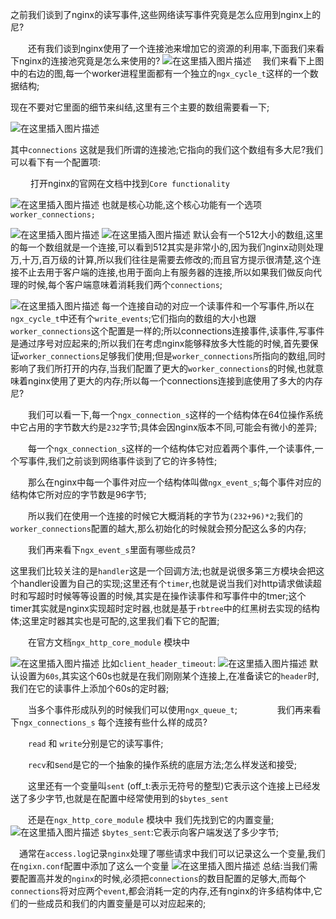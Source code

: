 之前我们谈到了nginx的读写事件,这些网络读写事件究竟是怎么应用到nginx上的尼?

　　还有我们谈到nginx使用了一个连接池来增加它的资源的利用率,下面我们来看下nginx的连接池究竟是怎么来使用的?
![在这里插入图片描述](https://img-blog.csdnimg.cn/a6e4aa056e304452b9d04d4cf70361fd.png)
　我们来看下上图中的右边的图,每一个worker进程里面都有一个独立的`ngx_cycle_t`这样的一个数据结构;

现在不要对它里面的细节来纠结,这里有三个主要的数组需要看一下;

![在这里插入图片描述](https://img-blog.csdnimg.cn/33417698ffaf4c9287604982532d9ede.png)

其中`connections` 这就是我们所谓的连接池;它指向的我们这个数组有多大尼?我们可以看下有一个配置项:

　　 打开nginx的官网在文档中找到`Core functionality`

![在这里插入图片描述](https://img-blog.csdnimg.cn/7c3fa02e0a6e4edcb12493a37131c207.png)
也就是核心功能,这个核心功能有一个选项`worker_connections;`

![在这里插入图片描述](https://img-blog.csdnimg.cn/d29517eef4c844a7bd0944de5813dff1.png)
![在这里插入图片描述](https://img-blog.csdnimg.cn/c086f6715a1e454ca2909f6d0c7f2852.png)
默认会有一个512大小的数组,这里的每一个数组就是一个连接,可以看到512其实是非常小的,因为我们nginx动则处理万,十万,百万级的计算,所以我们往往是需要去修改的;而且官方提示很清楚,这个连接不止去用于客户端的连接,也用于面向上有服务器的连接,所以如果我们做反向代理的时候,每个客户端意味着消耗我们两个`connections`;

![在这里插入图片描述](https://img-blog.csdnimg.cn/c1ef427d7727499a9ffc192fbadb05fc.png)
每一个连接自动的对应一个读事件和一个写事件,所以在`ngx_cycle_t`中还有个`write_events`;它们指向的数组的大小也跟`worker_connections`这个配置是一样的;所以connections连接事件,读事件,写事件是通过序号对应起来的;所以我们在考虑nginx能够释放多大性能的时候,首先要保证`worker_connections`足够我们使用;但是`worker_connections`所指向的数组,同时影响了我们所打开的内存,当我们配置了更大的`worker_connections`的时候,也就意味着nginx使用了更大的内存;所以每一个connections连接到底使用了多大的内存尼?

　　我们可以看一下,每一个`ngx_connection_s`这样的一个结构体在64位操作系统中它占用的字节数大约是`232`字节;具体会因nginx版本不同,可能会有微小的差异;

　　每一个`ngx_connection_s`这样的一个结构体它对应着两个事件,一个读事件,一个写事件,我们之前谈到网络事件谈到了它的许多特性;

　　那么在nginx中每一个事件对应一个结构体叫做`ngx_event_s`;每个事件对应的结构体它所对应的字节数是96字节;

　　所以我们在使用一个连接的时候它大概消耗的字节为`(232+96)*2`;我们的`worker_connections`配置的越大,那么初始化的时候就会预分配这么多的内存;

　　我们再来看下`ngx_event_s`里面有哪些成员?

这里我们比较关注的是`handler`这是一个回调方法;也就是说很多第三方模块会把这个handler设置为自己的实现;这里还有个`timer`,也就是说当我们对http请求做读超时和写超时时候等等设置的时候,其实是在操作读事件和写事件中的tmer;这个timer其实就是nginx实现超时定时器,也就是基于`rbtree`中的红黑树去实现的结构体;这里定时器其实也是可配的,这里我们看下它的配置;

　　在官方文档`ngx_http_core_module` 模块中

![在这里插入图片描述](https://img-blog.csdnimg.cn/119caf36a0b744df93ba5822e0c4ed90.png)
比如`client_header_timeout`:
![在这里插入图片描述](https://img-blog.csdnimg.cn/2b226efde77b4da796e6267ffe2517e3.png)
默认设置为`60s`,其实这个60s也就是在我们刚刚某个连接上,在准备读它的`header`时,我们在它的读事件上添加个60s的定时器;

　　当多个事件形成队列的时候我们可以使用`ngx_queue_t`;
　　
　　我们再来看下`ngx_connections_s` 每个连接有些什么样的成员?

　　`read` 和 `write`分别是它的读写事件;

　　`recv`和s`end`是它的一个抽象的操作系统的底层方法;怎么样发送和接受;

　　这里还有一个变量叫`sent` (off_t:表示无符号的整型)它表示这个连接上已经发送了多少字节,也就是在配置中经常使用到的`$bytes_sent`

　　还是在`ngx_http_core_module` 模块中 我们先找到它的内置变量;
![在这里插入图片描述](https://img-blog.csdnimg.cn/03eeab6c0b2549ee9dee65c45cb1cf67.png)
`$bytes_sent`:它表示向客户端发送了多少字节;

　通常在`access.log`记录`nginx`处理了哪些请求中我们可以记录这么一个变量,我们在`ngixn.conf`配置中添加了这么一个变量
![在这里插入图片描述](https://img-blog.csdnimg.cn/bee5b80889494348a0f918b08edd32e1.png)
总结:当我们需要配置高并发的`nginx`的时候,必须把`connections`的数目配置的足够大,而每个`connections`将对应两个`event`,都会消耗一定的内存,还有nginx的许多结构体中,它们的一些成员和我们的内置变量是可以对应起来的;
